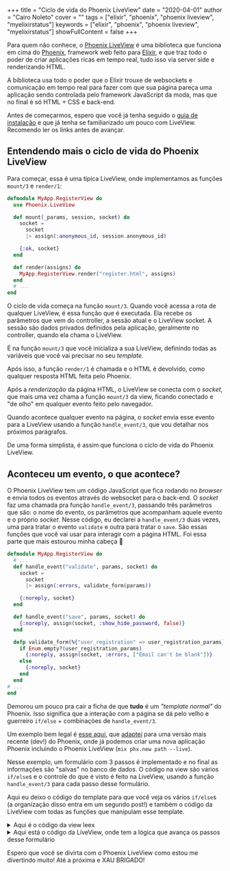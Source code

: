 +++
title = "Ciclo de vida do Phoenix LiveView"
date = "2020-04-01"
author = "Cairo Noleto"
cover = ""
tags = ["elixir", "phoenix", "phoenix liveview", "myelixirstatus"]
keywords = ["elixir", "phoenix", "phoenix liveview", "myelixirstatus"]
showFullContent = false
+++

Para quem não conhece, o [Phoenix LiveView](https://github.com/phoenixframework/phoenix_live_view) é uma biblioteca que funciona em cima do [Phoenix](https://www.phoenixframework.org/), framework web feito para [Elixir](https://elixir-lang.org/), e que traz todo o poder de criar aplicações ricas em tempo real, tudo isso via server side e renderizando HTML.

A biblioteca usa todo o poder que o Elixir trouxe de websockets e comunicação em tempo real para fazer com que sua página pareça uma aplicação sendo controlada pelo framework JavaScript da moda, mas que no final é só HTML + CSS e back-end.

Antes de começarmos, espero que você já tenha seguido o [guia de instalação](https://hexdocs.pm/phoenix_live_view/installation.html) e que já tenha se familiarizado um pouco com LiveView. Recomendo ler os links antes de avançar.

## Entendendo mais o ciclo de vida do Phoenix LiveView

Para começar, essa é uma típica LiveView, onde implementamos as funções `mount/3` e `render/1`:

```elixir
defmodule MyApp.RegisterView do
  use Phoenix.LiveView

  def mount(_params, session, socket) do
    socket =
      socket
      |> assign(:anonymous_id, session.anonymous_id)

    {:ok, socket}
  end

  def render(assigns) do
    MyApp.RegisterView.render("register.html", assigns)
  end
  # ...
end
```

O ciclo de vida começa na função `mount/3`. Quando você acessa a rota de qualquer LiveView, é essa função
que é executada. Ela recebe os parâmetros que vem do controller, a sessão atual e o LiveView socket.
A sessão são dados privados definidos pela aplicação, geralmente no controller, quando ela chama o LiveView.

É na função `mount/3` que você inicializa a sua LiveView, definindo todas as variáveis que você vai
precisar no seu _template_.

Após isso, a função `render/1` é chamada e o HTML é devolvido, como qualquer resposta HTML feita pelo Phoenix.

Após a _renderização_ da página HTML, o LiveView se conecta com o _socket_, que mais uma vez chama a função `mount/3` da view, ficando conectado e "de olho" em qualquer evento feito pelo navegador.


Quando acontece qualquer evento na página, o _socket_ envia esse evento para a LiveView usando a função `handle_event/3`, que vou detalhar
nos próximos parágrafos.

De uma forma simplista, é assim que funciona o ciclo de vida do Phoenix LiveView.

## Aconteceu um evento, o que acontece?

O Phoenix LiveView tem um código JavaScript que fica rodando no _browser_ e envia todos os eventos através
do websocket para o back-end. O _socket_ faz uma chamada pra função `handle_event/3`, passando três parâmetros
que são: o nome do evento, os parâmetros que acompanham aquele evento e o próprio _socket_.
Nesse código, eu declarei a `handle_event/3` duas vezes, uma para tratar o evento `validate` e outra para tratar o `save`.
São essas funções que você vai usar para interagir com a página HTML. Foi essa parte que mais estourou
minha cabeça 🤯

```elixir
defmodule MyApp.RegisterView do
  # ...
  def handle_event("validate", params, socket) do
    socket =
      socket
      |> assign(:errors, validate_form(params))

    {:noreply, socket}
  end

  def handle_event("save", params, socket) do
    {:noreply, assign(socket, :show_hide_password, false)}
  end

  defp validate_form(%{"user_registration" => user_registration_params}) do
    if Enum.empty?(user_registration_params)
      {:noreply, assign(socket, :errors, ["Email can't be blank"])}
    else
      {:noreply, socket}
    end
  end
# ...
end
```

Demorou um pouco pra cair a ficha de que **tudo** é um _"template normal"_ do Phoenix. Isso significa que a
interação com a página se dá pelo velho e guerreiro `if/else` + combinações de `handle_event/3`.

Um exemplo bem legal é [esse aqui](https://github.com/tuacker/phoenix_live_view_form_steps/), que
[adaptei](https://github.com/caironoleto/phoenix-live-view-example)  para uma versão mais recente (dev!)
do Phoenix, onde já podemos criar uma nova aplicação Phoenix incluindo o Phoenix LiveView
(`mix phx.new path --live`).

Nesse exemplo, um formulário com 3 passos é implementado e no final as informações são "salvas" no banco de dados. O código
na view são vários `if/else`s e o controle do que é visto é feito na LiveView, usando a função `handle_event/3`
para cada passo desse formulário.

Aqui eu deixo o código do template para que você veja os vários `if/else`s (a organização disso entra em um
segundo post!) e também o código da LiveView com todas as funções que manipulam esse template.

<details>
<summary>Aqui é o código da view leex</summary>

```elixir
<%= form_for @changeset, "#", [phx_change: :validate, phx_submit: :save], fn f -> %>
  <%= if @current_step == 1 do %>
    <div>
      <%= label f, :title %>
      <%= text_input f, :title, autofocus: true %>
      <%= error_tag f, :title %>
    </div>

    <div>
      <%= label f, :description %>
      <%= text_input f, :description %>
      <%= error_tag f, :description %>
    </div>

  <% else %>
    <%= hidden_input f, :title %>
    <%= hidden_input f, :description %>
  <% end %>


  <%= if @current_step == 2 do %>
    <div>
      <%= label f, :type %>

      <%= label do %>
        <%= radio_button f, :type, "thing_a" %>
        Thing A
      <% end %>

      <%= label do %>
        <%= radio_button f, :type, "thing_b" %>
        Thing B
      <% end %>

      <%= error_tag f, :type %>
   </div>
  <% else %>
    <%= hidden_input f, :type %>
  <% end %>

  <%= if @current_step == 3 do %>
    <div>
      <%= label f, :something_else %>
      <%= text_input f, :something_else, autofocus: true %>
      <%= error_tag f, :something_else %>
    </div>
  <% end %>


  <%= if @current_step > 1 do %><button phx-click="prev-step">Back</button><% end %>

  <%= if @current_step == 3 do %>
    <%= submit "Submit" %>
  <% else %>
    <button phx-click="next-step">Continue</button>
  <% end %>

<% end %>
```
</details>

<details>
<summary>Aqui está o código da LiveView, onde tem a lógica que avança os passos desse formulário</summary>

```elixir
defmodule PhoenixLiveViewExampleWeb.StepFormLive do
  alias PhoenixLiveViewExample.StepForm
  alias PhoenixLiveViewExampleWeb.StepFormView

  use PhoenixLiveViewExampleWeb, :live_view

  def mount(_params, _session, socket) do
    socket =
      socket
      |> assign(current_step: 1)
      |> assign(changeset: StepForm.changeset(%StepForm{}, %{}))

    {:ok, socket}
  end

  def render(assigns) do
    StepFormView.render("form.html", assigns)
  end

  def handle_event("prev-step", _params, socket) do
    new_step = max(socket.assigns.current_step - 1, 1)

    {:noreply, assign(socket, current_step: new_step)}
  end

  def handle_event("next-step", _params, socket) do
    current_step = socket.assigns.current_step
    changeset = socket.assigns.changeset

    step_invalid =
      case current_step do
        1 -> Enum.any?(Keyword.keys(changeset.errors), fn k -> k in [:title, :description] end)
        2 -> Enum.any?(Keyword.keys(changeset.errors), fn k -> k in [:type] end)
        _ -> true
      end

    new_step = if step_invalid, do: current_step, else: current_step + 1

    {:noreply, assign(socket, :current_step, new_step)}
  end

  def handle_event("validate", %{"step_form" => params}, socket) do
    changeset = StepForm.changeset(%StepForm{}, params) |> Map.put(:action, :insert)

    {:noreply, assign(socket, :changeset, changeset)}
  end

  def handle_event("save", %{"step_form" => params}, socket) do
    # Pretending to insert stuff if changeset is valid
    changeset = StepForm.changeset(%StepForm{}, params)

    case changeset.valid? do
      true ->
        {:noreply,
          socket
          |> put_flash(:info, "StepForm inserted => #{inspect(changeset.changes)}")
          |> redirect(to: "/")}

      false ->
        {:noreply, assign(socket, :changeset, %{changeset | action: :insert})}
    end
  end
end
```
</details>

Espero que você se divirta com o Phoenix LiveView como estou me divertindo muito! Até a próxima e XAU BRIGADO!
